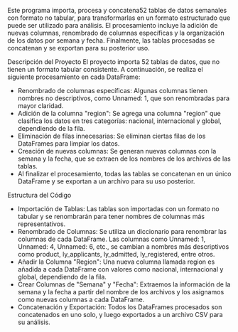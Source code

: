 Este programa importa, procesa y concatena52 tablas de datos semanales con formato no tabular, para transformarlas en un formato estructurado que puede ser utilizado para análisis. El procesamiento incluye la adición de nuevas columnas, renombrado de columnas específicas y la organización de los datos por semana y fecha. Finalmente, las tablas procesadas se concatenan y se exportan para su posterior uso.

Descripción del Proyecto
El proyecto importa 52 tablas de datos, que no tienen un formato tabular consistente. A continuación, se realiza el siguiente procesamiento en cada DataFrame:
- Renombrado de columnas específicas: Algunas columnas tienen nombres no descriptivos, como Unnamed: 1, que son renombradas para mayor claridad.
- Adición de la columna "region": Se agrega una columna "region" que clasifica los datos en tres categorías: nacional, internacional y global, dependiendo de la fila.
- Eliminación de filas innecesarias: Se eliminan ciertas filas de los DataFrames para limpiar los datos.
- Creación de nuevas columnas: Se generan nuevas columnas con la semana y la fecha, que se extraen de los nombres de los archivos de las tablas.
- Al finalizar el procesamiento, todas las tablas se concatenan en un único DataFrame y se exportan a un archivo para su uso posterior.
  
Estructura del Código
- Importación de Tablas: Las tablas son importadas con un formato no tabular y se renombrarán para tener nombres de columnas más representativos.
- Renombrado de Columnas: Se utiliza un diccionario para renombrar las columnas de cada DataFrame. Las columnas como Unnamed: 1, Unnamed: 4, Unnamed: 6, etc., se cambian a nombres más descriptivos como product, ly_applicants, ly_admitted, ly_registered, entre otros.
- Añadir la Columna "Region": Una nueva columna llamada region es añadida a cada DataFrame con valores como nacional, internacional y global, dependiendo de la fila.
- Crear Columnas de "Semana" y "Fecha": Extraemos la información de la semana y la fecha a partir del nombre de los archivos y los asignamos como nuevas columnas a cada DataFrame.
- Concatenación y Exportación: Todos los DataFrames procesados son concatenados en uno solo, y luego exportados a un archivo CSV para su análisis.
